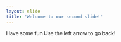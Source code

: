 ```yaml
---
layout: slide
title: "Welcome to our second slide!"
---
```

Have some fun
Use the left arrow to go back!
